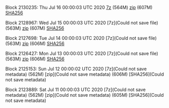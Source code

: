 Block 2130235: Thu Jul 16 00:00:03 UTC 2020 [7z]() (564M) [zip](https://transfer.sh/ImMXO/bootstrap.dat.20200716.zip) (607M) [SHA256](https://transfer.sh/JcZdS/sha256.txt)

Block 2128967: Wed Jul 15 00:00:03 UTC 2020 [7z](Could not save file) (563M) [zip]() (607M) [SHA256]()

Block 2127698: Tue Jul 14 00:00:03 UTC 2020 [7z](Could not save file) (563M) [zip]() (606M) [SHA256]()

Block 2126427: Mon Jul 13 00:00:03 UTC 2020 [7z](Could not save file) (563M) [zip]() (606M) [SHA256](https://transfer.sh/xA62B/sha256.txt)

Block 2125153: Sun Jul 12 00:00:02 UTC 2020 [7z](Could not save metadata) (562M) [zip](Could not save metadata) (606M) [SHA256](Could not save metadata)

Block 2123889: Sat Jul 11 00:00:03 UTC 2020 [7z](Could not save metadata) (562M) [zip](Could not save metadata) (605M) [SHA256](Could not save metadata)
